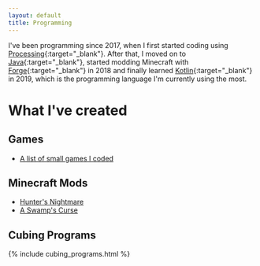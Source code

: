 ```yaml
---
layout: default
title: Programming
---
```

I've been programming since 2017, when I first started coding using [Processing](https://processing.org/){:target="_blank"}.
After that, I moved on to [Java](https://www.oracle.com/java/technologies/){:target="_blank"}, started modding Minecraft with [Forge](http://minecraftforge.net/){:target="_blank"} in 2018
and finally learned [Kotlin](https://kotlinlang.org/){:target="_blank"} in 2019, which is the programming language I'm currently using the most.  

# What I've created

## Games
* [A list of small games I coded](programming/small_games.html)

## Minecraft Mods
* [Hunter's Nightmare](programming/hunters_nightmare.html)
* [A Swamp's Curse](programming/a_swamps_curse.html)

## Cubing Programs
{% include cubing_programs.html %}